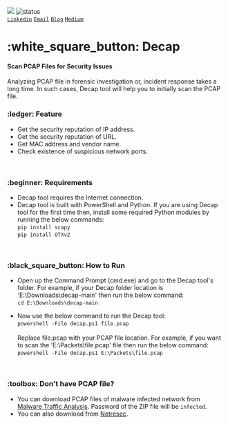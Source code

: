 ![](https://visitor-badge.glitch.me/badge?page_id=github.com/mamun-sec) ![status](https://img.shields.io/badge/status-up-brightgreen)<br>
<code><a href="https://www.linkedin.com/in/mamun-infosec/">Linkedin</a></code> <code><a href="mailto:ceo@intarna.com">Email</a></code> <code><a href="https://intarna.com/blog/">Blog</a></code> <code><a href="https://medium.com/@alfalahum">Medium</a></code>

<h1>:white_square_button: Decap</h1>
<h4>Scan PCAP Files for Security Issues</h4>
Analyzing PCAP file in forensic investigation or, incident response takes a long time. In such cases, Decap tool will help you to initially scan the PCAP file.

<br>
<h3>:ledger: Feature</h3>
<ul>
  <li>Get the security reputation of IP address.</li>
  <li>Get the security reputation of URL.</li>
  <li>Get MAC address and vendor name.</li>
  <li>Check existence of suspicious network ports.</li>
</ul>

<br>
<h3>:beginner: Requirements</h3>
<ul>
  <li>Decap tool requires the Internet connection.</li>
  <li>Decap tool is built with PowerShell and Python. If you are using Decap tool for the first time then, install some required Python modules by running the below commands:<br><code>pip install scapy</code><br><code>pip install OTXv2</code></li>
</ul>

<br>
<h3>:black_square_button: How to Run</h3>
<ul>
  <li>Open up the Command Prompt (cmd.exe) and go to the Decap tool's folder. For example, if your Decap folder location is 'E:\Downloads\decap-main' then run the below command:<br><code>cd E:\Downloads\decap-main</code></li>
</ul>

<ul>
  <li>Now use the below command to run the Decap tool:<br><code>powershell -File decap.ps1 file.pcap</code><br><br>Replace file.pcap with your PCAP file location. For example, if you want to scan the 'E:\Packets\file.pcap' file then run the below command:<br><code>powershell -File decap.ps1 E:\Packets\file.pcap</code></li>
</ul>

<br>
<h3>:toolbox: Don't have PCAP file?</h3>
<ul>
  <li>You can download PCAP files of malware infected network from <a href="https://www.malware-traffic-analysis.net/training-exercises.html">Malware Traffic Analysis</a>. Password of the ZIP file will be <code>infected</code>.</li>
  <li>You can also download from <a href="https://www.netresec.com/?page=PcapFiles">Netresec</a>.</li>
</ul>
